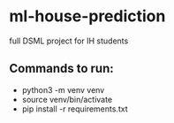 # ml-house-prediction
full DSML project for IH students


## Commands to run:

* python3 -m venv venv
* source venv/bin/activate
* pip install -r requirements.txt
